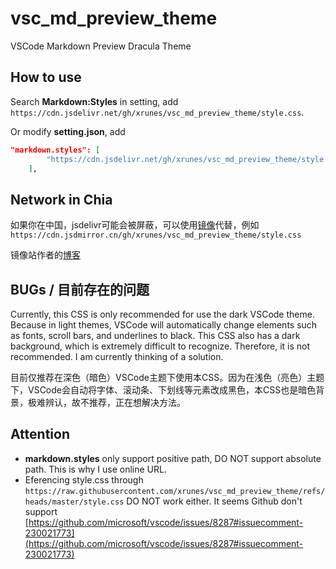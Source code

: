 # vsc_md_preview_theme

VSCode Markdown Preview Dracula Theme

## How to use

Search **Markdown:Styles** in setting, add `https://cdn.jsdelivr.net/gh/xrunes/vsc_md_preview_theme/style.css`.

Or modify **setting.json**, add

```json
"markdown.styles": [
        "https://cdn.jsdelivr.net/gh/xrunes/vsc_md_preview_theme/style.css"
    ],
```

## Network in Chia

如果你在中国，jsdelivr可能会被屏蔽，可以使用[镜像](https://cdn.jsdmirror.com/)代替，例如`https://cdn.jsdmirror.cn/gh/xrunes/vsc_md_preview_theme/style.css`

镜像站作者的[博客](https://www.codeqihan.com/post/zi-zhi-de-yi-ge-jsdelivr-jing-xiang-fen-xiang/)

## BUGs / 目前存在的问题

Currently, this CSS is only recommended for use the dark VSCode theme. Because in light themes, VSCode will automatically change elements such as fonts, scroll bars, and underlines to black. This CSS also has a dark background, which is extremely difficult to recognize. Therefore, it is not recommended. I am currently thinking of a solution.

目前仅推荐在深色（暗色）VSCode主题下使用本CSS。因为在浅色（亮色）主题下，VSCode会自动将字体、滚动条、下划线等元素改成黑色，本CSS也是暗色背景，极难辨认，故不推荐，正在想解决方法。

## Attention

- **markdown.styles** only support positive path, DO NOT support absolute path. This is why I use online URL.
- Eferencing style.css through `https://raw.githubusercontent.com/xrunes/vsc_md_preview_theme/refs/heads/master/style.css` DO NOT work either. It seems Github don't support [https://github.com/microsoft/vscode/issues/8287#issuecomment-230021773](https://github.com/microsoft/vscode/issues/8287#issuecomment-230021773)
